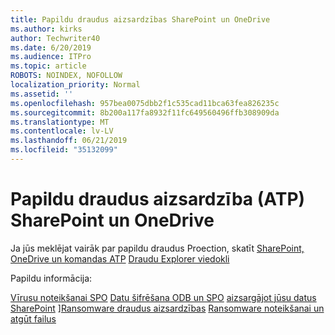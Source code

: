 ```yaml
---
title: Papildu draudus aizsardzības SharePoint un OneDrive
ms.author: kirks
author: Techwriter40
ms.date: 6/20/2019
ms.audience: ITPro
ms.topic: article
ROBOTS: NOINDEX, NOFOLLOW
localization_priority: Normal
ms.assetid: ''
ms.openlocfilehash: 957bea0075dbb2f1c535cad11bca63fea826235c
ms.sourcegitcommit: 8b200a117fa8932f11fc649560496ffb308909da
ms.translationtype: MT
ms.contentlocale: lv-LV
ms.lasthandoff: 06/21/2019
ms.locfileid: "35132099"
---
```

# <a name="advanced-threat-protection-atp-in-sharepoint-and-onedrive"></a>Papildu draudus aizsardzība (ATP) SharePoint un OneDrive

Ja jūs meklējat vairāk par papildu draudus Proection, skatīt [SharePoint, OneDrive un komandas ATP](https://docs.microsoft.com/en-us/office365/securitycompliance/atp-for-spo-odb-and-teams)
[Draudu Explorer viedokli](https://docs.microsoft.com/en-us/office365/securitycompliance/threat-explorer-views)

Papildu informācija:

[Vīrusu noteikšanai SPO](https://docs.microsoft.com/en-us/office365/securitycompliance/virus-detection-in-spo)
[Datu šifrēšana ODB un SPO](https://docs.microsoft.com/en-us/office365/securitycompliance/data-encryption-in-odb-and-spo)
[aizsargājot jūsu datus SharePoint](https://docs.microsoft.com/en-us/sharepoint/safeguarding-your-data) ][Ransomware draudus aizsardzības](https://docs.microsoft.com/en-us/windows/security/threat-protection/intelligence/ransomware-malware)
[Ransomware noteikšanai un atgūt failus](https://support.office.com/en-ie/article/Ransomware-detection-and-recovering-your-files-0d90ec50-6bfd-40f4-acc7-b8c12c73637f)